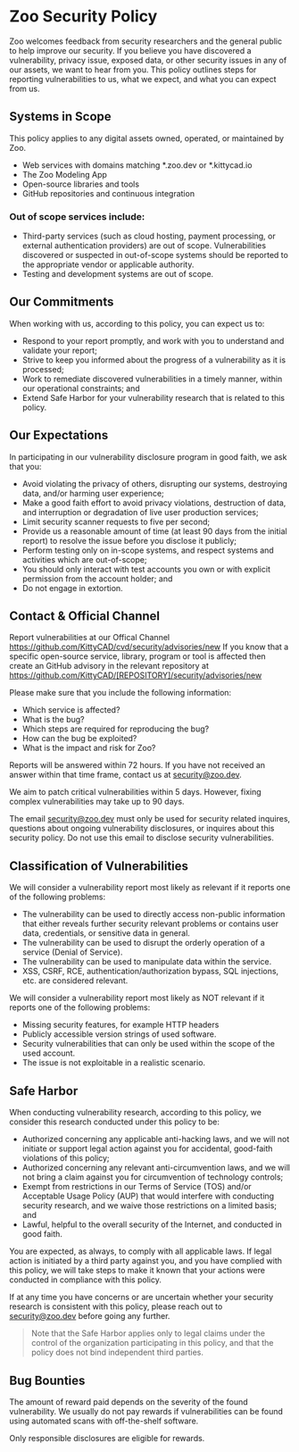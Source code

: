 # Zoo Security Policy

Zoo welcomes feedback from security researchers and the general public to help improve our security.
 If you believe you have discovered a vulnerability, privacy issue, exposed data, or other security issues in any of our assets, we want to hear from you. 
 This policy outlines steps for reporting vulnerabilities to us, what we expect, and what you can expect from us.

## Systems in Scope

This policy applies to any digital assets owned, operated, or maintained by Zoo.

- Web services with domains matching *.zoo.dev or *.kittycad.io
- The Zoo Modeling App
- Open-source libraries and tools
- GitHub repositories and continuous integration

### Out of scope services include:
- Third-party services (such as cloud hosting, payment processing, or external authentication providers) are out of scope.
  Vulnerabilities discovered or suspected in out-of-scope systems should be reported to the appropriate vendor or applicable authority.
- Testing and development systems are out of scope.

## Our Commitments

When working with us, according to this policy, you can expect us to:

- Respond to your report promptly, and work with you to understand and validate your report;
- Strive to keep you informed about the progress of a vulnerability as it is processed;
- Work to remediate discovered vulnerabilities in a timely manner, within our operational constraints; and
- Extend Safe Harbor for your vulnerability research that is related to this policy.

## Our Expectations

In participating in our vulnerability disclosure program in good faith, we ask that you:

- Avoid violating the privacy of others, disrupting our systems, destroying data, and/or harming user experience;
- Make a good faith effort to avoid privacy violations, destruction of data, and interruption or degradation of live user production services;
- Limit security scanner requests to five per second;
- Provide us a reasonable amount of time (at least 90 days from the initial report) to resolve the issue before you disclose it publicly;
- Perform testing only on in-scope systems, and respect systems and activities which are out-of-scope;
- You should only interact with test accounts you own or with explicit permission from the account holder; and
- Do not engage in extortion.  

## Contact & Official Channel

Report vulnerabilities at our Offical Channel https://github.com/KittyCAD/cvd/security/advisories/new 
If you know that a specific open-source service, library, program or tool is affected then create an GitHub advisory in the relevant repository at https://github.com/KittyCAD/[REPOSITORY]/security/advisories/new

Please make sure that you include the following information:
- Which service is affected?
- What is the bug?
- Which steps are required for reproducing the bug?
- How can the bug be exploited?
- What is the impact and risk for Zoo?

Reports will be answered within 72 hours. If you have not received an
answer within that time frame, contact us at security@zoo.dev.

We aim to patch critical vulnerabilities within 5 days.
However, fixing complex vulnerabilities may take up to 90 days.

The email security@zoo.dev must only be used for security related inquires, questions about ongoing vulnerability disclosures, or inquires about this security policy.
Do not use this email to disclose security vulnerabilities.

## Classification of Vulnerabilities

We will consider a vulnerability report most likely as relevant if it
reports one of the following problems:
- The vulnerability can be used to directly access non-public
  information that either reveals further security relevant problems or
  contains user data, credentials, or sensitive data in general.
- The vulnerability can be used to disrupt the orderly operation of a
  service (Denial of Service).
- The vulnerability can be used to manipulate data within the service.
- XSS, CSRF, RCE, authentication/authorization bypass, SQL injections,
  etc. are considered relevant.

We will consider a vulnerability report most likely as NOT relevant if
it reports one of the following problems:
- Missing security features, for example HTTP headers
- Publicly accessible version strings of used software.
- Security vulnerabilities that can only be used within the scope of the used account.
- The issue is not exploitable in a realistic scenario.

## Safe Harbor

When conducting vulnerability research, according to this policy, we consider this research conducted under this policy to be:

- Authorized concerning any applicable anti-hacking laws, and we will not initiate or support legal action against you for accidental, good-faith violations of this policy;
- Authorized concerning any relevant anti-circumvention laws, and we will not bring a claim against you for circumvention of technology controls;
- Exempt from restrictions in our Terms of Service (TOS) and/or Acceptable Usage Policy (AUP) that would interfere with conducting security research, and we waive those restrictions on a limited basis; and
- Lawful, helpful to the overall security of the Internet, and conducted in good faith.

You are expected, as always, to comply with all applicable laws. If legal action is initiated by a third party against you, and you have complied with this policy, we will take steps to make it known that your actions were conducted in compliance with this policy.

If at any time you have concerns or are uncertain whether your security research is consistent with this policy, please reach out to security@zoo.dev before going any further.

> Note that the Safe Harbor applies only to legal claims under the control of the organization participating in this policy, and that the policy does not bind independent third parties.

## Bug Bounties

The amount of reward paid depends on the severity of the found
vulnerability. We usually do not pay rewards if vulnerabilities can be
found using automated scans with off-the-shelf software.

Only responsible disclosures are eligible for rewards.
